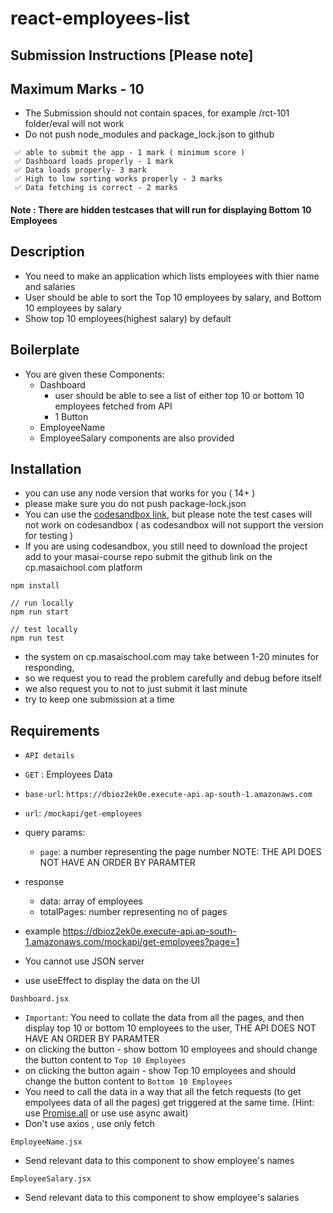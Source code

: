 # react-employees-list

## Submission Instructions [Please note]

## Maximum Marks - 10

- The Submission should not contain spaces, for example /rct-101 folder/eval will not work
- Do not push node_modules and package_lock.json to github
```
 ✅ able to submit the app - 1 mark ( minimum score )
 ✅ Dashboard loads properly - 1 mark
 ✅ Data loads properly- 3 mark
 ✅ High to low sorting works properly - 3 marks
 ✅ Data fetching is correct - 2 marks

```
#### Note : There are hidden testcases that will run for displaying Bottom 10 Employees

## Description

- You need to make an application which lists employees with thier name and salaries
- User should be able to sort the Top 10 employees by salary, and Bottom 10 employees by salary
- Show top 10 employees(highest salary) by default

## Boilerplate

- You are given these Components:
  - Dashboard
    - user should be able to see a list of either top 10 or bottom 10 employees fetched from API
    - 1 Button
  - EmployeeName
  - EmployeeSalary components are also provided

## Installation

- you can use any node version that works for you ( 14+ )
- please make sure you do not push package-lock.json
- You can use the [codesandbox link](https://codesandbox.io/s/example-s2sli9?file=/src/App.js:0-169), but please note the test cases will not work on codesandbox ( as codesandbox will not support the version for testing )
- If you are using codesandbox, you still need to download the project add to your masai-course repo submit the github link on the cp.masaichool.com platform

```
npm install

// run locally
npm run start

// test locally
npm run test

```

- the system on cp.masaischool.com may take between 1-20 minutes for responding,
- so we request you to read the problem carefully and debug before itself
- we also request you to not to just submit it last minute
- try to keep one submission at a time

## Requirements

- `API details`
- `GET` : Employees Data

- `base-url`: `https://dbioz2ek0e.execute-api.ap-south-1.amazonaws.com`

- `url`: `/mockapi/get-employees`

- query params:

  - `page`: a number representing the page number
    NOTE: THE API DOES NOT HAVE AN ORDER BY PARAMTER

- response

  - data: array of employees
  - totalPages: number representing no of pages

- example https://dbioz2ek0e.execute-api.ap-south-1.amazonaws.com/mockapi/get-employees?page=1

- You cannot use JSON server

- use useEffect to display the data on the UI

`Dashboard.jsx`

- `Important`: You need to collate the data from all the pages, and then display top 10 or bottom 10 employees to the user, THE API DOES NOT HAVE AN ORDER BY PARAMTER
- on clicking the button - show bottom 10 employees and should change the button content to `Top 10 Employees`
- on clicking the button again - show Top 10 employees and should change the button content to `Bottom 10 Employees`
- You need to call the data in a way that all the fetch requests (to get empolyees data of all the pages) get triggered at the same time. (Hint: use [Promise.all](https://developer.mozilla.org/en-US/docs/Web/JavaScript/Reference/Global_Objects/Promise/all) or use use async await)
- Don't use axios , use only fetch

`EmployeeName.jsx`

- Send relevant data to this component to show employee's names

`EmployeeSalary.jsx`

- Send relevant data to this component to show employee's salaries
